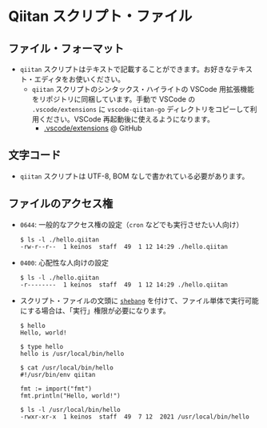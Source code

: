 # Qiitan スクリプト・ファイル

## ファイル・フォーマット

- `qiitan` スクリプトはテキストで記載することができます。お好きなテキスト・エディタをお使いください。
    - `qiitan` スクリプトのシンタックス・ハイライトの VSCode 用拡張機能をリポジトリに同梱しています。手動で VSCode の `.vscode/extensions` に `vscode-qiitan-go` ディレクトリをコピーして利用ください。VSCode 再起動後に使えるようになります。
        - [.vscode/extensions](https://github.com/Qithub-BOT/Qiitan-go/tree/main/.vscode/extensions) @ GitHub

## 文字コード

- `qiitan` スクリプトは UTF-8, BOM なしで書かれている必要があります。

## ファイルのアクセス権

- `0644`: 一般的なアクセス権の設定（`cron` などでも実行させたい人向け）
    ```shellsession
    $ ls -l ./hello.qiitan
    -rw-r--r--  1 keinos  staff  49  1 12 14:29 ./hello.qiitan
    ```
- `0400`: 心配性な人向けの設定
    ```shellsession
    $ ls -l ./hello.qiitan
    -r--------  1 keinos  staff  49  1 12 14:29 ./hello.qiitan
    ```
- スクリプト・ファイルの文頭に [`shebang`](https://ja.wikipedia.org/wiki/%E3%82%B7%E3%83%90%E3%83%B3_(Unix)) を付けて、ファイル単体で実行可能にする場合は、「実行」権限が必要になります。
    ```shellsession
    $ hello
    Hello, world!

    $ type hello
    hello is /usr/local/bin/hello

    $ cat /usr/local/bin/hello
    #!/usr/bin/env qiitan

    fmt := import("fmt")
    fmt.println("Hello, world!")

    $ ls -l /usr/local/bin/hello
    -rwxr-xr-x  1 keinos  staff  49  7 12  2021 /usr/local/bin/hello
    ```

